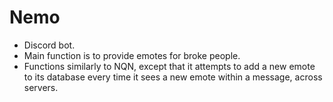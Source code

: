 # Nemo

- Discord bot.
- Main function is to provide emotes for broke people.
- Functions similarly to NQN, except that it attempts to add a new emote to its database every time it sees a new emote within a message, across servers.
